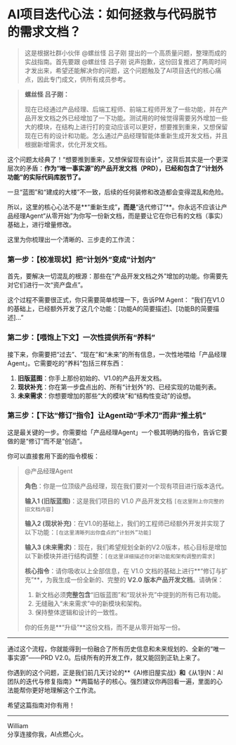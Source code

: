 # AI项目迭代心法：如何拯救与代码脱节的需求文档？

> 这是根据社群小伙伴 @螺丝怪 吕子刚 提出的一个高质量问题，整理而成的实战指南。首先要跟 @螺丝怪 吕子刚 说声抱歉，这份回复推迟了两周时间才发出来，希望还能解决你的问题，这个问题触及了AI项目迭代的核心痛点，因此专门成文，供所有成员参考。

> **螺丝怪 吕子刚：**
> 
> 现在已经通过产品经理、后端工程师、前端工程师开发了一些功能，并在产品开发文档之外已经增加了一下功能。测试用的时候觉得需要另外增加一些大的模块，在结构上进行打的变动应该可以更好，想要推到重来，又想保留现在已有的设计和功能。怎么通过产品经理智能体重新生成开发文档，并且根据新增需求，优化开发文档。

这个问题太经典了！“想要推到重来，又想保留现有设计”，这背后其实是一个更深层次的矛盾：**作为“唯一事实源”的产品开发文档（PRD），已经和包含了“计划外功能”的实际代码库脱节了。**

一旦“蓝图”和“建成的大楼”不一致，后续的任何装修和改造都会变得混乱和危险。

所以，这里的核心心法不是**“重新生成”**，而是**“迭代修订”**。你永远不应该让产品经理Agent“从零开始”为你写一份新文档，而是要让它在你已有的文档（事实）基础上，进行增量修改。

这里为你梳理出一个清晰的、三步走的工作流：

### **第一步：【校准现状】把“计划外”变成“计划内”**

首先，要解决一切混乱的根源：那些在“产品开发文档之外”增加的功能。你需要先对它们进行一次“资产盘点”。

这个过程不需要很正式，你只需要简单梳理一下，告诉PM Agent：
“我们在V1.0的基础上，已经额外开发了这几个功能：[功能A的简要描述]、[功能B的简要描述]...”

### **第二步：【喂饱上下文】一次性提供所有“养料”**

接下来，你需要把“过去”、“现在”和“未来”的所有信息，一次性地喂给「产品经理Agent」。它需要吃的“养料”包括三样东西：
1.  **旧版蓝图**：你手上那份初始的、V1.0的产品开发文档。
2.  **现状补充**：你在第一步盘点出的、所有“计划外”的、已经实现的功能列表。
3.  **未来需求**：你想要增加的那些“大的模块”和“结构性变动”的设想。

### **第三步：【下达“修订”指令】让Agent动“手术刀”而非“推土机”**

这是最关键的一步。你需要给「产品经理Agent」一个极其明确的指令，告诉它要做的是“修订”而不是“创造”。

你可以直接套用下面的指令模板：

> @产品经理Agent
>
> **角色**：你是一位顶级产品经理，现在我们要对一个现有项目进行版本迭代。
>
> **输入1 (旧版蓝图)**：这是我们项目的 V1.0 产品开发文档 `[在这里附上你完整的旧文档内容]`
>
> **输入2 (现状补充)**：在V1.0的基础上，我们的工程师已经额外开发并实现了以下功能：`[在这里清晰列出你盘点的“计划外”功能]`
>
> **输入3 (未来需求)**：现在，我们希望规划全新的V2.0版本，核心目标是增加以下新模块并进行结构调整：`[在这里详细描述你对新功能和架构调整的需求]`
>
> **核心指令**：请你吸收以上全部信息，在 V1.0 文档的基础上进行**“修订与扩充”**，为我生成一份全新的、完整的 **V2.0 版本产品开发文档**。请确保：
> 1.  新文档必须**完整包含**“旧版蓝图”和“现状补充”中提到的所有已有功能。
> 2.  无缝融入“未来需求”中的新模块和架构。
> 3.  保持整体逻辑和设计的一致性。
>
> 你的任务是**“升级”**这份文档，而不是从零开始写一份。

---

通过这个流程，你就能得到一份融合了所有历史信息和未来规划的、全新的“唯一事实源”——PRD V2.0。后续所有的开发工作，就又能回到正轨上来了。

你遇到的这个问题，正是我们前几天讨论的**《AI修旧屋实战》**和**《从1到N：AI团队的迭代与修复指南》**两篇帖子的核心。强烈建议你再回看一遍，里面的心法能帮你更好地理解这个工作流。

希望这篇指南对你有用！

---
William \
分享连接你我，AI点燃心火。 